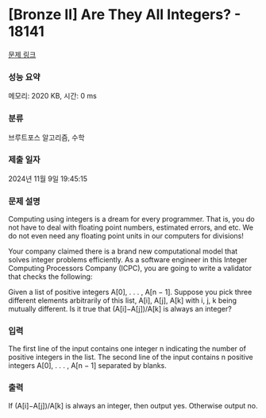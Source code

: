 # [Bronze II] Are They All Integers? - 18141 

[문제 링크](https://www.acmicpc.net/problem/18141) 

### 성능 요약

메모리: 2020 KB, 시간: 0 ms

### 분류

브루트포스 알고리즘, 수학

### 제출 일자

2024년 11월 9일 19:45:15

### 문제 설명

<p>Computing using integers is a dream for every programmer. That is, you do not have to deal with floating point numbers, estimated errors, and etc. We do not even need any floating point units in our computers for divisions!</p>

<p>Your company claimed there is a brand new computational model that solves integer problems efficiently. As a software engineer in this Integer Computing Processors Company (ICPC), you are going to write a validator that checks the following:</p>

<p>Given a list of positive integers A[0], . . . , A[n − 1]. Suppose you pick three different elements arbitrarily of this list, A[i], A[j], A[k] with i, j, k being mutually different. Is it true that (A[i]−A[j])/A[k] is always an integer?</p>

### 입력 

 <p>The first line of the input contains one integer n indicating the number of positive integers in the list. The second line of the input contains n positive integers A[0], . . . , A[n − 1] separated by blanks.</p>

### 출력 

 <p>If (A[i]−A[j])/A[k] is always an integer, then output yes. Otherwise output no.</p>

